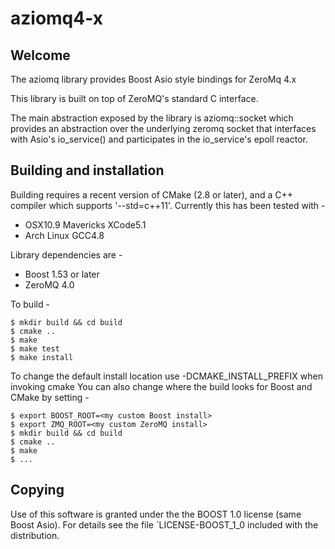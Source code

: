 # aziomq4-x

## Welcome
The aziomq library provides Boost Asio style bindings for ZeroMq 4.x

This library is built on top of ZeroMQ's standard C interface.

The main abstraction exposed by the library is aziomq::socket which
provides an abstraction over the underlying zeromq socket that
interfaces with Asio's io_service() and participates in the io_service's
epoll reactor.

## Building and installation

Building requires a recent version of CMake (2.8 or later), and a C++ compiler
which supports '--std=c++11'.  Currently this has been tested with - 
* OSX10.9 Mavericks XCode5.1
* Arch Linux GCC4.8

Library dependencies are -
* Boost 1.53 or later
* ZeroMQ 4.0

To build -
```
$ mkdir build && cd build
$ cmake ..
$ make
$ make test
$ make install
```

To change the default install location use -DCMAKE_INSTALL_PREFIX when invoking cmake
You can also change where the build looks for Boost and CMake by setting -
```
$ export BOOST_ROOT=<my custom Boost install>
$ export ZMQ_ROOT=<my custom ZeroMQ install>
$ mkdir build && cd build
$ cmake ..
$ make
$ ...
```

## Copying

Use of this software is granted under the the BOOST 1.0 license
(same Boost Asio).  For details see the file `LICENSE-BOOST_1_0
included with the distribution.
